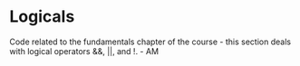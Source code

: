 # Logicals

Code related to the fundamentals chapter of the course - this section deals with logical operators &&, ||, and !. - AM